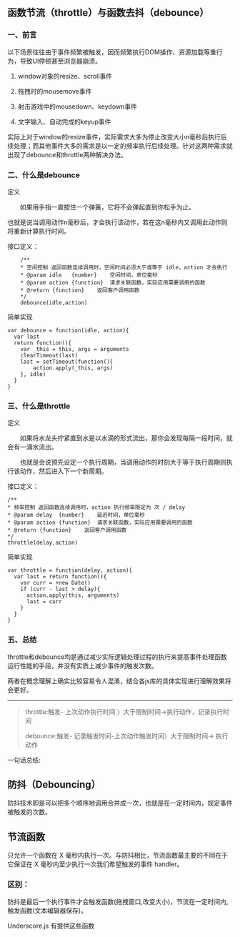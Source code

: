 ## 函数节流（throttle）与函数去抖（debounce）

### 一、前言　　　　　　　　　　　　　　　　　　　　　　　　　　　　　　　　　　

  以下场景往往由于事件频繁被触发，因而频繁执行DOM操作、资源加载等重行为，导致UI停顿甚至浏览器崩溃。

  1. window对象的resize、scroll事件

  2. 拖拽时的mousemove事件

  3. 射击游戏中的mousedown、keydown事件

  4. 文字输入、自动完成的keyup事件

  实际上对于window的resize事件，实际需求大多为停止改变大小n毫秒后执行后续处理；而其他事件大多的需求是以一定的频率执行后续处理。针对这两种需求就出现了debounce和throttle两种解决办法。

### 二、什么是debounce　　　　　　　　　　　　　　　　　　　　　　　　　　　　

 定义

　　如果用手指一直按住一个弹簧，它将不会弹起直到你松手为止。

 也就是说当调用动作n毫秒后，才会执行该动作，若在这n毫秒内又调用此动作则将重新计算执行时间。

接口定义：


		/**
		* 空闲控制 返回函数连续调用时，空闲时间必须大于或等于 idle，action 才会执行
		* @param idle   {number}    空闲时间，单位毫秒
		* @param action {function}  请求关联函数，实际应用需要调用的函数
		* @return {function}    返回客户调用函数
		*/
		debounce(idle,action)

简单实现


	var debounce = function(idle, action){
	  var last
	  return function(){
	    var _this = this, args = arguments
	    clearTimeout(last)
	    last = setTimeout(function(){
	        action.apply(_this, args)
	    }, idle)
	  }
	}

### 三、什么是throttle　　　　　　　　　　　　　　　　　　　　　　　　　　　　　 

定义

　　如果将水龙头拧紧直到水是以水滴的形式流出，那你会发现每隔一段时间，就会有一滴水流出。

　　也就是会说预先设定一个执行周期，当调用动作的时刻大于等于执行周期则执行该动作，然后进入下一个新周期。

接口定义：

	/**
	* 频率控制 返回函数连续调用时，action 执行频率限定为 次 / delay
	* @param delay  {number}    延迟时间，单位毫秒
	* @param action {function}  请求关联函数，实际应用需要调用的函数
	* @return {function}    返回客户调用函数
	*/
	throttle(delay,action)

简单实现


	var throttle = function(delay, action){
	  var last = return function(){
	    var curr = +new Date()
	    if (curr - last > delay){
	      action.apply(this, arguments)
	      last = curr 
	    }
	  }
	}

### 五、总结　　　　　　　　　　　　　　　　　　　　　　　　　　　　　　　　　　

   throttle和debounce均是通过减少实际逻辑处理过程的执行来提高事件处理函数运行性能的手段，并没有实质上减少事件的触发次数。

两者在概念理解上确实比较容易令人混淆，结合各js库的具体实现进行理解效果将会更好。

---

> throttle:触发- 上次动作执行时间 〉大于限制时间->执行动作，记录执行时间
> 
> debounce:触发- 记录触发时间-上次动作触发时间〉大于限制时间-> 执行动作



一句话总结:

## 防抖（Debouncing）

防抖技术即是可以把多个顺序地调用合并成一次，也就是在一定时间内，规定事件被触发的次数。

## 节流函数

只允许一个函数在 X 毫秒内执行一次。与防抖相比，节流函数最主要的不同在于它保证在 X 毫秒内至少执行一次我们希望触发的事件 handler。

### 区别：

防抖是最后一个执行事件才会触发函数(拖拽窗口,改变大小)，节流在一定时间内, 触发函数(文本编辑器保存)。

Underscore.js 有提供这些函数
